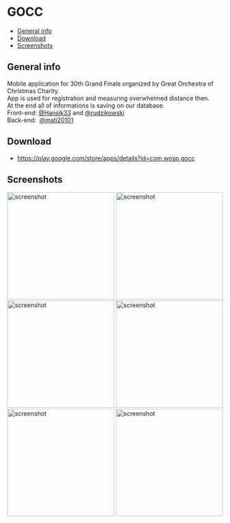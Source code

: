 # GOCC
* [General info](#general-info) 
* [Download](#download)
* [Screenshots](#screenshots)
## General info
Mobile application for 30th Grand Finale organized by Great Orchestra of Christmas Charity. \
App is used for registration and measuring overwhelmed distance then.  \
At the end all of informations is saving on our database. \
Front-end: [@Hansik33](https://github.com/Hansik33) and [@rudzikowski](https://github.com/rudzikowski) \
Back-end: &nbsp;[@mati20101](https://github.com/mati20101) 
## Download
- https://play.google.com/store/apps/details?id=com.wosp.gocc
## Screenshots
<div>
<img src="https://i.imgur.com/rqNqqcx.png" alt="screenshot" width="250"/>
<img src="https://i.imgur.com/MXTYonj.png" alt="screenshot" width="250"/>
<img src="https://i.imgur.com/yglcbAa.png" alt="screenshot" width="250"/>
<img src="https://i.imgur.com/TcUxKaM.png" alt="screenshot" width="250"/>
<img src="https://i.imgur.com/MtO0GiD.png" alt="screenshot" width="250"/>
<img src="https://i.imgur.com/KLAUvo2.png" alt="screenshot" width="250"/>
</div>
